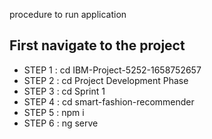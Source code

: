 procedure to run application

## First navigate to the project

- STEP 1 : cd IBM-Project-5252-1658752657
- STEP 2 : cd Project Development Phase
- STEP 3 : cd Sprint 1
- STEP 4 : cd smart-fashion-recommender
- STEP 5 : npm i
- STEP 6 : ng serve
